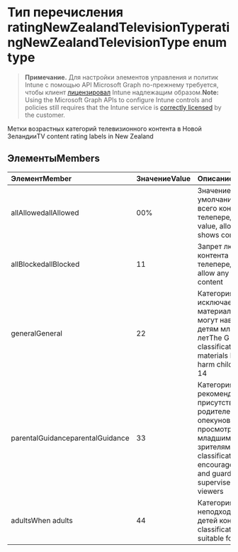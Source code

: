# <a name="ratingnewzealandtelevisiontype-enum-type"></a><span data-ttu-id="a887d-101">Тип перечисления ratingNewZealandTelevisionType</span><span class="sxs-lookup"><span data-stu-id="a887d-101">ratingNewZealandTelevisionType enum type</span></span>

> <span data-ttu-id="a887d-102">**Примечание.** Для настройки элементов управления и политик Intune с помощью API Microsoft Graph по-прежнему требуется, чтобы клиент [лицензировал](https://go.microsoft.com/fwlink/?linkid=839381) Intune надлежащим образом.</span><span class="sxs-lookup"><span data-stu-id="a887d-102">**Note:** Using the Microsoft Graph APIs to configure Intune controls and policies still requires that the Intune service is [correctly licensed](https://go.microsoft.com/fwlink/?linkid=839381) by the customer.</span></span>

<span data-ttu-id="a887d-103">Метки возрастных категорий телевизионного контента в Новой Зеландии</span><span class="sxs-lookup"><span data-stu-id="a887d-103">TV content rating labels in New Zealand</span></span>
## <a name="members"></a><span data-ttu-id="a887d-104">Элементы</span><span class="sxs-lookup"><span data-stu-id="a887d-104">Members</span></span>
|<span data-ttu-id="a887d-105">Элемент</span><span class="sxs-lookup"><span data-stu-id="a887d-105">Member</span></span>|<span data-ttu-id="a887d-106">Значение</span><span class="sxs-lookup"><span data-stu-id="a887d-106">Value</span></span>|<span data-ttu-id="a887d-107">Описание</span><span class="sxs-lookup"><span data-stu-id="a887d-107">Description</span></span>|
|:---|:---|:---|
|<span data-ttu-id="a887d-108">allAllowed</span><span class="sxs-lookup"><span data-stu-id="a887d-108">allAllowed</span></span>|<span data-ttu-id="a887d-109">0</span><span class="sxs-lookup"><span data-stu-id="a887d-109">0%</span></span>|<span data-ttu-id="a887d-110">Значение по умолчанию, допуск всего контента телепередач</span><span class="sxs-lookup"><span data-stu-id="a887d-110">Default value, allow all TV shows content</span></span>|
|<span data-ttu-id="a887d-111">allBlocked</span><span class="sxs-lookup"><span data-stu-id="a887d-111">allBlocked</span></span>|<span data-ttu-id="a887d-112">1</span><span class="sxs-lookup"><span data-stu-id="a887d-112">1</span></span>|<span data-ttu-id="a887d-113">Запрет любого контента телепередач</span><span class="sxs-lookup"><span data-stu-id="a887d-113">Do not allow any TV shows content</span></span>|
|<span data-ttu-id="a887d-114">general</span><span class="sxs-lookup"><span data-stu-id="a887d-114">General</span></span>|<span data-ttu-id="a887d-115">2</span><span class="sxs-lookup"><span data-stu-id="a887d-115">2</span></span>|<span data-ttu-id="a887d-116">Категория G исключает материалы, которые могут навредить детям младше 14 лет</span><span class="sxs-lookup"><span data-stu-id="a887d-116">The G classification excludes materials likely to harm children under 14</span></span>|
|<span data-ttu-id="a887d-117">parentalGuidance</span><span class="sxs-lookup"><span data-stu-id="a887d-117">parentalGuidance</span></span>|<span data-ttu-id="a887d-118">3</span><span class="sxs-lookup"><span data-stu-id="a887d-118">3</span></span>|<span data-ttu-id="a887d-119">Категория PGR — рекомендуется присутствие родителей или опекунов для просмотра с младшими зрителями</span><span class="sxs-lookup"><span data-stu-id="a887d-119">The PGR classification encourages parents and guardians to supervise younger viewers</span></span>|
|<span data-ttu-id="a887d-120">adults</span><span class="sxs-lookup"><span data-stu-id="a887d-120">When adults</span></span>|<span data-ttu-id="a887d-121">4</span><span class="sxs-lookup"><span data-stu-id="a887d-121">4</span></span>|<span data-ttu-id="a887d-122">Категория AO — неподходящий для детей контент</span><span class="sxs-lookup"><span data-stu-id="a887d-122">The AO classification is not suitable for children</span></span>|



